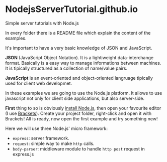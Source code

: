 # NodejsServerTutorial.github.io
Simple server tutorials with Node.js

In every folder there is a README file which explain the content of the examples.

It's important to have a very basic knowledge of JSON and JavaScript.

**JSON** (JavaScript Object Notation).
It is a lightiweight data-interchange format. Basically is a easy way to manage informations between machines. It is tipically structured as a collection of name/value pairs. 

**JavaScript** is an event-oriented and object-oriented langruage tipically used for client web developmet. 

In these examples we are going to use the Node.js platform. It allows to use javascript not only for client side applications, but also server-side. 

**First** thing to so is obviously [install Node.js](https://nodejs.org/it/download/), then open your favourite editor (I use [Brackets](http://brackets.io/)). 
Create your project folder, right-click and open it with Brackets! 
All is ready, now open the first example and try something new!

Here we will use three Node.js' micro framework:
- `express`: server framework.
- `request`: simple way to make `http` calls.
- `body-parser`: middleware module to handle `http post` request in express.js
